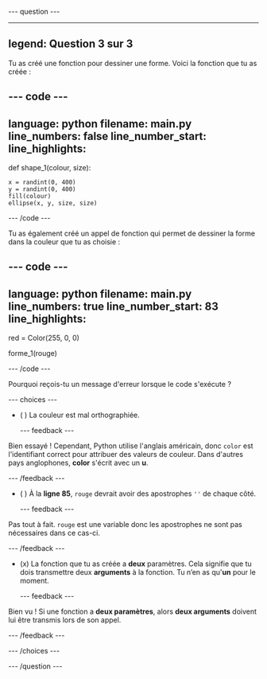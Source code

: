 
--- question ---

---
legend: Question 3 sur 3
---

Tu as créé une fonction pour dessiner une forme. Voici la fonction que tu as créée :

--- code ---
---
language: python filename: main.py line_numbers: false line_number_start:
line_highlights:
---
def shape_1(colour, size):

    x = randint(0, 400)
    y = randint(0, 400)
    fill(colour)   
    ellipse(x, y, size, size)
--- /code ---

Tu as également créé un appel de fonction qui permet de dessiner la forme dans la couleur que tu as choisie :

--- code ---
---
language: python filename: main.py line_numbers: true line_number_start: 83
line_highlights:
---
red = Color(255, 0, 0)

forme_1(rouge)

--- /code ---

Pourquoi reçois-tu un message d'erreur lorsque le code s'exécute ?

--- choices ---

- ( ) La couleur est mal orthographiée.

  --- feedback ---

Bien essayé ! Cependant, Python utilise l'anglais américain, donc `color` est l'identifiant correct pour attribuer des valeurs de couleur. Dans d'autres pays anglophones, **color** s'écrit avec un **u**.

  --- /feedback ---

- ( ) À la **ligne 85**, `rouge` devrait avoir des apostrophes `''` de chaque côté.

  --- feedback ---

Pas tout à fait. `rouge` est une variable donc les apostrophes ne sont pas nécessaires dans ce cas-ci.

  --- /feedback ---

- (x) La fonction que tu as créée a **deux** paramètres. Cela signifie que tu dois transmettre deux **arguments** à la fonction. Tu n’en as qu'**un** pour le moment.

  --- feedback ---

Bien vu ! Si une fonction a **deux paramètres**, alors **deux arguments** doivent lui être transmis lors de son appel.

  --- /feedback ---

--- /choices ---

--- /question ---
